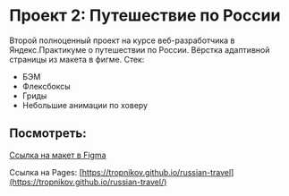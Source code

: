 # Проект 2: Путешествие по России

Второй полноценный проект на курсе веб-разработчика в Яндекс.Практикуме о путешествии по России.
Вёрстка адаптивной страницы из макета в фигме. Стек:

- БЭМ
- Флексбоксы
- Гриды
- Небольшие анимации по ховеру

## Посмотреть:

[Ссылка на макет в Figma](https://www.figma.com/file/5S2WSbEFL6awjVWJ0NWL8Q/Sprint-3_-Russia-_-desktop-mobile?node-id=28503%3A0)

Ссылка на Pages: [https://tropnikov.github.io/russian-travel](https://tropnikov.github.io/russian-travel/)

